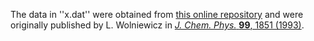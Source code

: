 The data in ''x.dat'' were obtained from [this online repository](https://fizyka.umk.pl/publications/ifiz/luwo/x_state.93) and were originally published by L. Wolniewicz in [*J. Chem. Phys.* **99**, 1851 (1993)](https://doi.org/10.1063/1.465303).
